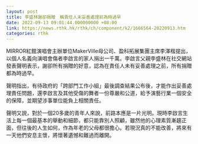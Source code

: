 ```yaml
---
layout: post
title: 李盛林謝卻捐贈　稱責任人未妥善處理前為時過早
date: 2022-09-13 09:01:44.000000000 +08:00
link: https://news.rthk.hk/rthk/ch/component/k2/1666564-20220913.htm
categories: rthk
---
```


MIRROR紅館演唱會主辦單位MakerVille母公司、盈科拓展集團主席李澤楷提出，以個人名義向演唱會傷者李啟言的家人捐出一千萬。李啟言父親李盛林在社交網站發表聲明表示，謝卻所有捐贈的好意，認為在責任人未有妥善處理之前，所有捐贈都為時過早。

聲明指出，有待政府的「跨部門工作小組」最後調查結果公布後，才能作出妥善處理責任問題，還李啟言及其他受傷的舞者一份尊嚴和公道，給予演藝行業一個安全的保障，並期望涉事單位能負上相關責任。 

聲明又說，對於一個20多歲的青年人來說，前路本應是一片光明。現時李啟言生活上每一個最基本的舉動和細節，都只能靠別人照顧，雖然他的心理素質漸趨正面，但往後的人生如何，作為年老的父母都很擔心。若現況真的不能改善，將來有一天他們安息主懷，將懷著遺憾和難過而離開。
